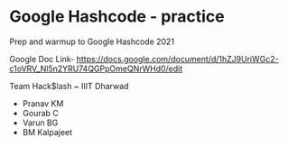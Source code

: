 # Google Hashcode - practice
Prep and warmup to Google Hashcode 2021

Google Doc Link- https://docs.google.com/document/d/1hZJ9UriWGc2-c1oVRV_Nl5n2YRU74QGPpOmeQNrWHd0/edit

Team Hack$lash ~ IIIT Dharwad
- Pranav KM
- Gourab C
- Varun BG
- BM Kalpajeet



